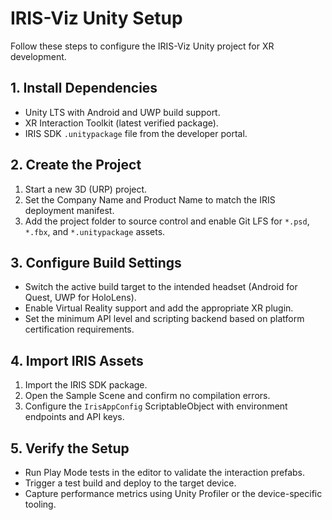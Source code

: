 # IRIS-Viz Unity Setup

Follow these steps to configure the IRIS-Viz Unity project for XR development.

## 1. Install Dependencies

- Unity LTS with Android and UWP build support.
- XR Interaction Toolkit (latest verified package).
- IRIS SDK `.unitypackage` file from the developer portal.

## 2. Create the Project

1. Start a new 3D (URP) project.
2. Set the Company Name and Product Name to match the IRIS deployment manifest.
3. Add the project folder to source control and enable Git LFS for `*.psd`, `*.fbx`, and `*.unitypackage` assets.

## 3. Configure Build Settings

- Switch the active build target to the intended headset (Android for Quest, UWP for HoloLens).
- Enable Virtual Reality support and add the appropriate XR plugin.
- Set the minimum API level and scripting backend based on platform certification requirements.

## 4. Import IRIS Assets

1. Import the IRIS SDK package.
2. Open the Sample Scene and confirm no compilation errors.
3. Configure the `IrisAppConfig` ScriptableObject with environment endpoints and API keys.

## 5. Verify the Setup

- Run Play Mode tests in the editor to validate the interaction prefabs.
- Trigger a test build and deploy to the target device.
- Capture performance metrics using Unity Profiler or the device-specific tooling.
